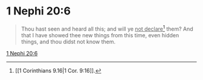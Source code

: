 # 1 Nephi 20:6

> Thou hast seen and heard all this; and will ye <u>not declare</u>[^a] them? And that I have showed thee new things from this time, even hidden things, and thou didst not know them.

[1 Nephi 20:6](https://www.churchofjesuschrist.org/study/scriptures/bofm/1-ne/20?lang=eng&id=p6#p6)


[^a]: [[1 Corinthians 9.16|1 Cor. 9:16]].  
